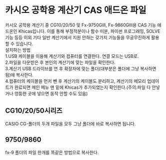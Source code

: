 <h1>카시오 공학용 계산기 CAS 애드온 파일</h1>
카시오 공학용 계산기 중 CG10/20/50 및 Fx-9750GIII, Fx-9860GIII용 CAS 기능 애드온인 Khicas입니다. 이를 통해 부정적분이나 함수 미분, 파이썬 프로그래밍, SOLVE 기능 등등 이외 기타 일반 계산기에서 지원 안하는 갖가지 기능들을 무궁무진하게 활용할 수 있습니다.<br>
설치하는 방법<br>
1.USB 케이블을 이용해 계산기와 컴퓨터를 연결한다. 연결 모드는 USB로.<br>
2.파일을 다운받은 후 본인의 계산기에 맞는 파일을 확인한다.<br>
3.계산기 USB 드라이브를 연 후 확장자에 맞는 폴더(대부분은 폴더에 그냥 복사하면 됨)에 복사한다.<br>
4.컴퓨터의 케이블을 먼저 뺀 후 계산기의 케이블도 분리하고, 계산기의 메모리 업데이트가 완료되면 메인 메뉴 맨 밑에 Khicas가 추가되었는지 확인한다.(주의:파일 다 안넣거나 엉뚱한 곳에 넣으면 동작 안할 수도 있음)<br>

<h2>CG10/20/50시리즈</h2>
CASIO CG-폴더의 두개 파일을 모두 그냥 폴더에 바로 복사하면 됩니다.

<h2>9750/9860</h2>
fx-9 폴더의 파일 한개를 똑같은 방법으로 복사한다.
